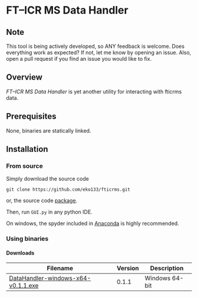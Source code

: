 # FT–ICR MS Data Handler



## Note

This tool is being actively developed, so ANY feedback is welcome. Does everything work as expected? If not, let me know by opening an issue. Also, open a pull request if you find an issue you would like to fix. 



## Overview

*FT–ICR MS Data Handler* is yet another utility for interacting with fticrms data.



## Prerequisites

None, binaries are statically linked.



## Installation

### From source

Simply download the source code 

```
git clone https://github.com/eko133/fticrms.git
```

or, the source code [package](https://github.com/eko133/fticrms/releases).



Then, run `GUI.py` in any python IDE.



On windows, the spyder included in [Anaconda](https://anaconda.org/) is highly recommended.



### Using binaries

#### Downloads



| **Filename**                                                 | **Version** | **Description** |
| ------------------------------------------------------------ | ----------- | --------------- |
| [DataHandler-windows-x64-v0.1.1.exe](https://github.com/eko133/fticrms/releases/download/v0.1.1/DataHandler-windows-x64-v0.1.1.exe) | 0.1.1       | Windows 64-bit  |

